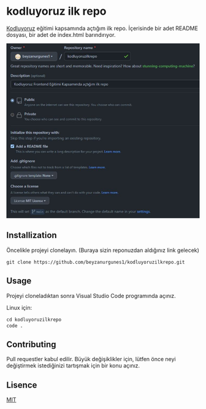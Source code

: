 # kodluyoruz ilk repo
[Kodluyoruz](https://kodluyoruz.org/) eğitimi kapsamında açtığım ilk repo. İçerisinde bir adet README dosyası, bir adet de index.html barındırıyor.

![ilk repo resmi](https://github.com/beyzanurgunes1/kodluyoruzilkrepo/blob/main/figures/githubRepo.JPG)

## Installization
Öncelikle projeyi clonelayın. (Buraya sizin reponuzdan aldığınız link gelecek)

```
git clone https://github.com/beyzanurgunes1/kodluyoruzilkrepo.git
```

## Usage
Projeyi cloneladıktan sonra Visual Studio Code programında açınız.

Linux için:

```
cd kodluyoruzilkrepo
code .
```


## Contributing
Pull requestler kabul edilir. Büyük değişiklikler için, lütfen önce neyi değiştirmek istediğinizi tartışmak için bir konu açınız.

## Lisence
[MIT](https://choosealicense.com/licenses/mit/)